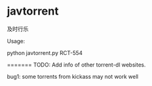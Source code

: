 javtorrent
=============

及时行乐

Usage:

python javtorrent.py RCT-554

=======
TODO: Add info of  other torrent-dl websites.

bug1: some torrents from kickass may not work well